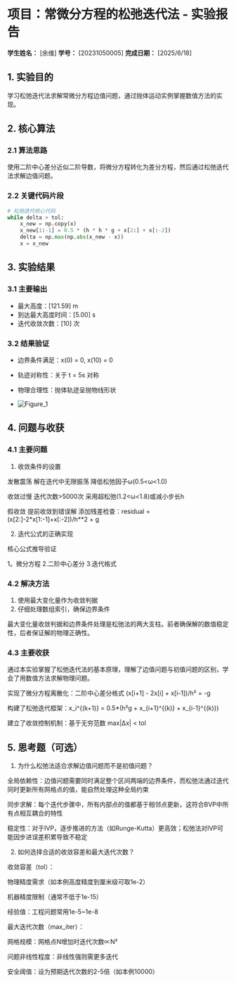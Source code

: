 # 项目：常微分方程的松弛迭代法 - 实验报告

**学生姓名：** [余维] **学号：** [20231050005] **完成日期：** [2025/6/18]

## 1. 实验目的

学习松弛迭代法求解常微分方程边值问题，通过抛体运动实例掌握数值方法的实现。

## 2. 核心算法

### 2.1 算法思路

使用二阶中心差分近似二阶导数，将微分方程转化为差分方程，然后通过松弛迭代法求解边值问题。

### 2.2 关键代码片段

```python
# 松弛迭代核心代码
while delta > tol:
    x_new = np.copy(x)
    x_new[1:-1] = 0.5 * (h * h * g + x[2:] + x[:-2])
    delta = np.max(np.abs(x_new - x))
    x = x_new
```

## 3. 实验结果

### 3.1 主要输出

- 最大高度：[121.59] m
- 到达最大高度时间：[5.00] s
- 迭代收敛次数：[10] 次

### 3.2 结果验证

- 边界条件满足：x(0) = 0, x(10) = 0
- 轨迹对称性：关于 t = 5s 对称
- 物理合理性：抛体轨迹呈抛物线形状

- ![Figure_1](https://github.com/user-attachments/assets/528bde78-11f9-4f82-a755-67d954e59bcb)


## 4. 问题与收获

### 4.1 主要问题

1. 收敛条件的设置

发散震荡	解在迭代中无限振荡	降低松弛因子ω(0.5<ω<1.0)

收敛过慢	迭代次数>5000次	采用超松弛(1.2<ω<1.8)或减小步长h

假收敛	提前收敛到错误解	添加残差检查：residual = (x[2:]-2*x[1:-1]+x[:-2])/h**2 + g

2. 迭代公式的正确实现
   
核心公式推导验证

1。微分方程 2.二阶中心差分 3.迭代格式


### 4.2 解决方法

1. 使用最大变化量作为收敛判据
2. 仔细处理数组索引，确保边界条件

最大变化量收敛判据和边界条件处理是松弛法的两大支柱。前者确保解的数值稳定性，后者保证解的物理正确性。

### 4.3 主要收获

通过本实验掌握了松弛迭代法的基本原理，理解了边值问题与初值问题的区别，学会了用数值方法求解物理问题。

实现了微分方程离散化：二阶中心差分格式 (x[i+1] - 2x[i] + x[i-1])/h² = -g

构建了松弛迭代框架：x_i^{(k+1)} = 0.5*(h²g + x_{i+1}^{(k)} + x_{i-1}^{(k)})

建立了收敛控制机制：基于无穷范数 max|Δx| < tol

## 5. 思考题（可选）

1. 为什么松弛法适合求解边值问题而不是初值问题？

全局依赖性：边值问题需要同时满足整个区间两端的边界条件，而松弛法通过迭代同时更新所有网格点的值，能自然处理这种全局约束

同步求解：每个迭代步骤中，所有内部点的值都基于相邻点更新，这符合BVP中所有点相互耦合的特性

稳定性：对于IVP，逐步推进的方法（如Runge-Kutta）更高效；松弛法对IVP可能因步进误差积累导致不稳定

2. 如何选择合适的收敛容差和最大迭代次数？

收敛容差（tol）：

物理精度需求（如本例高度精度到厘米级可取1e-2）

机器精度限制（通常不低于1e-15）

经验值：工程问题常用1e-5~1e-8

最大迭代次数（max_iter）：

网格规模：网格点N增加时迭代次数∝N²

问题非线性程度：非线性强则需更多迭代

安全阈值：设为预期迭代次数的2-5倍（如本例10000）
